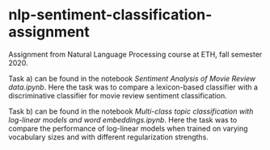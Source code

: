 # nlp-sentiment-classification-assignment

Assignment from Natural Language Processing course at ETH, fall semester 2020.

Task a) can be found in the notebook *Sentiment Analysis of Movie Review data.ipynb*. Here the task was to compare a lexicon-based classifier with a discriminative classifier for movie review sentiment classification.

Task b) can be found in the notebook *Multi-class topic classification with log-linear models and word embeddings.ipynb*. Here the task was to compare the performance of log-linear models when trained on varying vocabulary sizes and with different regularization strengths.
